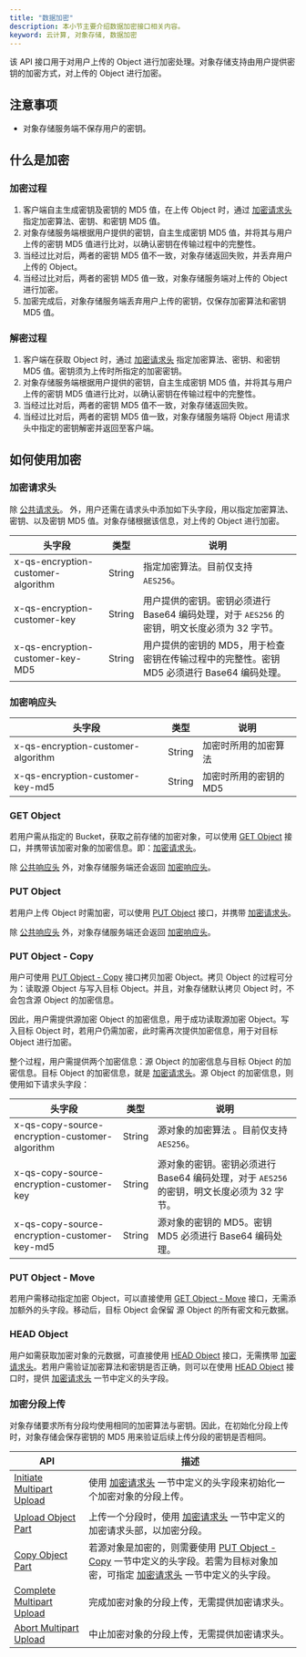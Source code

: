 ```yaml
---
title: "数据加密"
description: 本小节主要介绍数据加密接口相关内容。
keyword: 云计算, 对象存储, 数据加密
---
```


该 API 接口用于对用户上传的 Object 进行加密处理。对象存储支持由用户提供密钥的加密方式，对上传的 Object 进行加密。

## 注意事项

- 对象存储服务端不保存用户的密钥。

## 什么是加密

### 加密过程

1. 客户端自主生成密钥及密钥的 MD5 值，在上传 Object 时，通过 [加密请求头](#加密请求头) 指定加密算法、密钥、和密钥 MD5 值。
2. 对象存储服务端根据用户提供的密钥，自主生成密钥 MD5 值，并将其与用户上传的密钥 MD5 值进行比对，以确认密钥在传输过程中的完整性。
3. 当经过比对后，两者的密钥 MD5 值不一致，对象存储返回失败，并丢弃用户上传的 Object。
4. 当经过比对后，两者的密钥 MD5 值一致，对象存储服务端对上传的 Object 进行加密。
5. 加密完成后，对象存储服务端丢弃用户上传的密钥，仅保存加密算法和密钥 MD5 值。

### 解密过程

1. 客户端在获取 Object 时，通过 [加密请求头](#加密请求头) 指定加密算法、密钥、和密钥 MD5 值。密钥须为上传时所指定的加密密钥。
2. 对象存储服务端根据用户提供的密钥，自主生成密钥 MD5 值，并将其与用户上传的密钥 MD5 值进行比对，以确认密钥在传输过程中的完整性。
3. 当经过比对后，两者的密钥 MD5 值不一致，对象存储返回失败。
4. 当经过比对后，两者的密钥 MD5 值一致，对象存储服务端将 Object 用请求头中指定的密钥解密并返回至客户端。

## 如何使用加密

### 加密请求头

除 [公共请求头](/storage/object-storage/api/common_header/#请求头字段-request-header)。 外，用户还需在请求头中添加如下头字段，用以指定加密算法、密钥、以及密钥 MD5 值。对象存储根据该信息，对上传的 Object 进行加密。

| 头字段 | 类型 | 说明 |
| --- | --- | --- |
| x-qs-encryption-customer-algorithm | String | 指定加密算法。目前仅支持 `AES256`。 |
| x-qs-encryption-customer-key | String | 用户提供的密钥。密钥必须进行 Base64 编码处理，对于 `AES256` 的密钥，明文长度必须为 32 字节。 |
| x-qs-encryption-customer-key-MD5 | String | 用户提供的密钥的 MD5，用于检查密钥在传输过程中的完整性。密钥 MD5 必须进行 Base64 编码处理。 |

### 加密响应头

| 头字段 | 类型 | 说明 |
| --- | --- | --- |
| x-qs-encryption-customer-algorithm | String | 加密时所用的加密算法 |
| x-qs-encryption-customer-key-md5 | String | 加密时所用的密钥的 MD5 |

### GET Object

若用户需从指定的 Bucket，获取之前存储的加密对象，可以使用 [GET Object](../basic_opt/get/) 接口，并携带该加密对象的加密信息。即：[加密请求头](#加密请求头)。

除 [公共响应头](/storage/object-storage/api/common_header/#响应头字段-response-header) 外，对象存储服务端还会返回 [加密响应头](#加密响应头)。

### PUT Object

若用户上传 Object 时需加密，可以使用 [PUT Object](../basic_opt/put/) 接口，并携带 [加密请求头](#加密请求头)。

除 [公共响应头](/storage/object-storage/api/common_header/#响应头字段-response-header) 外，对象存储服务端还会返回 [加密响应头](#加密响应头)。

### PUT Object - Copy

用户可使用 [PUT Object - Copy](../basic_opt/copy/) 接口拷贝加密 Object。拷贝 Object 的过程可分为：读取源 Object 与写入目标 Object。并且，对象存储默认拷贝 Object 时，不会包含源 Object 的加密信息。

因此，用户需提供源加密 Object 的加密信息，用于成功读取源加密 Object。写入目标 Object 时，若用户仍需加密，此时需再次提供加密信息，用于对目标 Object 进行加密。

整个过程，用户需提供两个加密信息：源 Object 的加密信息与目标 Object 的加密信息。目标 Object 的加密信息，就是 [加密请求头](#加密请求头)。源 Object 的加密信息，则使用如下请求头字段：

| 头字段 | 类型 | 说明 |
| --- | --- | --- |
| x-qs-copy-source-encryption-customer-algorithm | String | 源对象的加密算法 。目前仅支持 `AES256`。|
| x-qs-copy-source-encryption-customer-key | String | 源对象的密钥。密钥必须进行 Base64 编码处理，对于 `AES256` 的密钥，明文长度必须为 32 字节。|
| x-qs-copy-source-encryption-customer-key-md5 | String | 源对象的密钥的 MD5。密钥 MD5 必须进行 Base64 编码处理。 |

### PUT Object - Move

若用户需移动指定加密 Object，可以直接使用 [GET Object - Move](../basic_opt/move/) 接口，无需添加额外的头字段。移动后，目标 Object 会保留 源 Object 的所有密文和元数据。

### HEAD Object

用户如需获取加密对象的元数据，可直接使用 [HEAD Object](../basic_opt/head/) 接口，无需携带 [加密请求头](#加密请求头)。若用户需验证加密算法和密钥是否正确，则可以在使用 [HEAD Object](../basic_opt/head/) 接口时，提供 [加密请求头](#加密请求头) 一节中定义的头字段。

### 加密分段上传

对象存储要求所有分段均使用相同的加密算法与密钥。因此，在初始化分段上传时，对象存储会保存密钥的 MD5 用来验证后续上传分段的密钥是否相同。

| API | 描述 |
| --- | --- |
| [Initiate Multipart Upload](/storage/object-storage/api/object/multipart/initiate) | 使用 [加密请求头](#加密请求头) 一节中定义的头字段来初始化一个加密对象的分段上传。 |
| [Upload Object Part](/storage/object-storage/api/object/multipart/upload) | 上传一个分段时，使用 [加密请求头](#加密请求头) 一节中定义的加密请求头部，以加密分段。 |
| [Copy Object Part](/storage/object-storage/api/object/multipart/copy) | 若源对象是加密的，则需要使用 [PUT Object - Copy](#put-object---copy) 一节中定义的头字段。若需为目标对象加密，可指定 [加密请求头](#加密请求头) 一节中定义的头字段。 |
| [Complete Multipart Upload](/storage/object-storage/api/object/multipart/complete) | 完成加密对象的分段上传，无需提供加密请求头。 |
| [Abort Multipart Upload](/storage/object-storage/api/object/multipart/abort) | 中止加密对象的分段上传，无需提供加密请求头。 |

